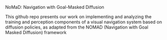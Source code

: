 NoMaD: Navigation with Goal-Masked Diffusion 

This github repo presents our work on implementing and analyzing the training and
perception components of a visual navigation system based on diffusion policies, as
adapted from the NOMAD (Navigation with Goal Masked Diffusion) framework
